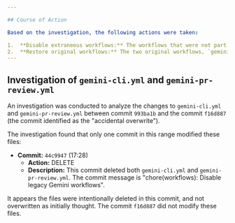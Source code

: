 ```yaml
---

## Course of Action

Based on the investigation, the following actions were taken:

1.  **Disable extraneous workflows:** The workflows that were not part of the original repository state (`gemini-dispatch.yml`, `gemini-invoke.yml`, `gemini-review.yml`) have been moved to the `.disabled` directory.
2.  **Restore original workflows:** The two original workflows, `gemini-cli.yml` and `gemini-pr-review.yml`, have been restored to their state from commit `993ba1b`.
---
```


## Investigation of `gemini-cli.yml` and `gemini-pr-review.yml`

An investigation was conducted to analyze the changes to `gemini-cli.yml` and `gemini-pr-review.yml` between commit `993ba1b` and the commit `f16d887` (the commit identified as the "accidental overwrite").

The investigation found that only one commit in this range modified these files:

*   **Commit:** `44c9947` (17:28)
    *   **Action:** DELETE
    *   **Description:** This commit deleted both `gemini-cli.yml` and `gemini-pr-review.yml`. The commit message is "chore(workflows): Disable legacy Gemini workflows".

It appears the files were intentionally deleted in this commit, and not overwritten as initially thought. The commit `f16d887` did not modify these files.